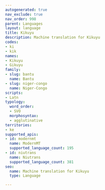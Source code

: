 ```yaml
---
autogenerated: true
nav_exclude: true
nav_order: 998
parent: Languages
layout: language
title: Kikuyu
description: Machine translation for Kikuyu
codes:
- ki
- kik
names:
- Kikuyu
- Gikuyu
family:
- slug: bantu
  name: Bantu
- slug: niger-congo
  name: Niger-Congo
scripts:
- Latn
typology:
  word_order:
  - SVO
  morphosyntax:
  - agglutinative
territories:
- ke
supported_apis:
- id: modernmt
  name: ModernMT
  supported_language_count: 195
- id: niutrans
  name: Niutrans
  supported_language_count: 381
seo:
  name: Machine translation for Kikuyu
  type: Language

---
```


